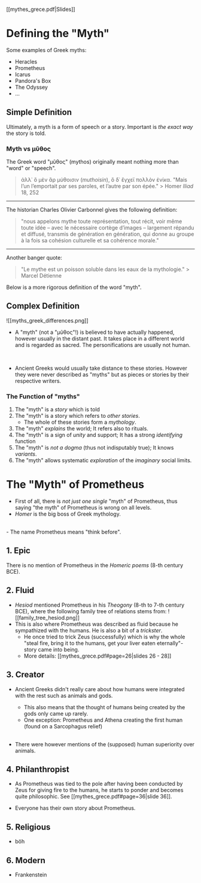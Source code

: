 [[mythes_grece.pdf|Slides]]
# Defining the "Myth"
Some examples of Greek myths:
- Heracles
- Prometheus
- Icarus
- Pandora's Box
- The Odyssey
- ...

## Simple Definition
Ultimately, a myth is a form of speech or a story. Important is *the exact way* the story is told.

### Myth vs μῦθος
The Greek word "μῦθος" (mythos) originally meant nothing more than "word" or "speech".

> ἀλλ᾽ ὃ μὲν ἂρ μύθοισιν (*muthoisin*), ὃ δ᾽ ἔγχεϊ πολλὸν ἐνίκα.
> "Mais l’un l’emportait par ses paroles, et l’autre par son épée."
> \> Homer *Iliad* 18, 252

<hr>

The historian Charles Olivier Carbonnel gives the following definition:
> "nous appelons mythe toute représentation, tout récit, voir même toute idée – avec le nécessaire cortège d’images – largement répandu et diffusé, transmis de génération en génération, qui donne au groupe à la fois sa cohésion culturelle et sa cohérence morale."

<hr>

Another banger quote:
> "Le mythe est un poisson soluble dans les eaux de la mythologie."
> \> Marcel Détienne

Below is a more rigorous definition of the word "myth".

## Complex Definition
![[myths_greek_differences.png]]
- A "myth" (not a "μῦθος"!) is believed to have actually happened, however usually in the distant past. It takes place in a different world and is regarded as sacred. The personifications are usually not human.
<br>

- Ancient Greeks would usually take distance to these stories. However they were never described as "myths" but as pieces or stories by their respective writers.

### The Function of "myths"
1. The "myth" is a *story* which is told
2. The "myth" is a story which refers to *other stories*.
	- The whole of these stories form a *mythology*.
3. The "myth" *explains* the world; It refers also to rituals.
4. The "myth" is a sign of *unity* and support; It has a strong *identifying* function
5. The "myth" is *not a dogma* (thus not indisputably true); It knows *variants*.
6. The "myth" allows systematic *exploration* of the *imaginary* social limits.

# The "Myth" of Prometheus
- First of all, there is *not just one single* "myth" of Prometheus, thus saying "the myth" of Prometheus is wrong on all levels.
- *Homer* is the big boss of Greek mythology.
<br>
- The name Prometheus means "think before".

## 1. Epic
There is no mention of Prometheus in the *Homeric poems* (8-th century BCE).

## 2. Fluid
- *Hesiod* mentioned Prometheus in his *Theogony* (8-th to 7-th century BCE), where the following family tree of relations stems from:
  ![[family_tree_hesiod.png]]
	<br>
- This is also where Prometheus was described as fluid because he sympathized with the humans. He is also a bit of a *trickster*.
	- He once tried to trick Zeus (successfully) which is why the whole "steal fire, bring it to the humans, get your liver eaten eternally"-story came into being.
	- More details: [[mythes_grece.pdf#page=26|slides 26 - 28]]

## 3. Creator
- Ancient Greeks didn't really care about how humans were integrated with the rest such as animals and gods.
	- This also means that the thought of humans being created by the gods only came up rarely.
	- One exception: Prometheus and Athena creating the first human (found on a Sarcophagus relief)
	<br>

- There were however mentions of the (supposed) human superiority over animals.

## 4. Philanthropist
- As Prometheus was tied to the pole after having been conducted by Zeus for giving fire to the humans, he starts to ponder and becomes quite philosophic. See [[mythes_grece.pdf#page=36|slide 36]].

- Everyone has their own story about Prometheus.

## 5. Religious
- böh

## 6. Modern
- Frankenstein